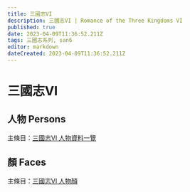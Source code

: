```yaml
---
title: 三國志VI
description: 三國志VI | Romance of the Three Kingdoms VI
published: true
date: 2023-04-09T11:36:52.211Z
tags: 三國志系列, san6
editor: markdown
dateCreated: 2023-04-09T11:36:52.211Z
---
```


# 三國志VI

## 人物 Persons

主條目：[三國志VI 人物資料一覽](/遊戲/三國志VI/人物資料)

## 顏 Faces

主條目：[三國志VI 人物顏](/遊戲/三國志VI/人物顏)
